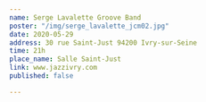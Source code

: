 ```yaml
---
name: Serge Lavalette Groove Band
poster: "/img/serge_lavalette_jcm02.jpg"
date: 2020-05-29
address: 30 rue Saint-Just 94200 Ivry-sur-Seine
time: 21h
place_name: Salle Saint-Just
link: www.jazzivry.com
published: false

---
```

